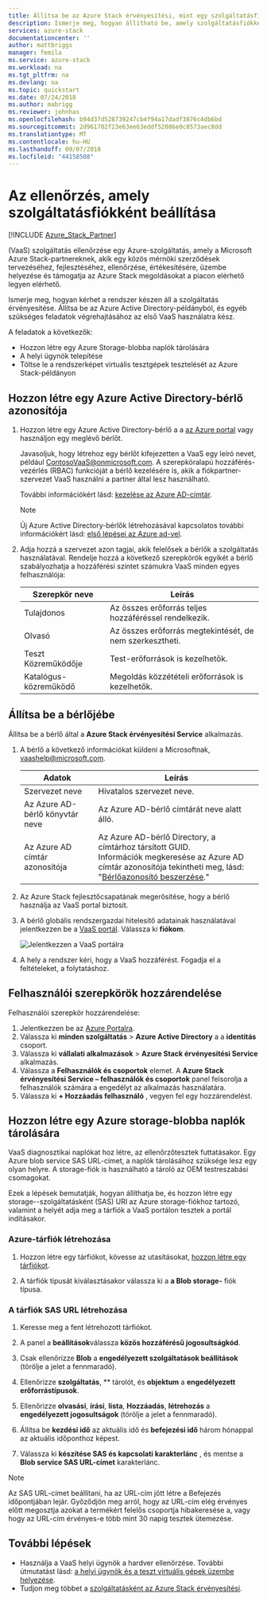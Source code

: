 ```yaml
---
title: Állítsa be az Azure Stack érvényesítési, mint egy szolgáltatásfiókra |} A Microsoft Docs
description: Ismerje meg, hogyan állítható be, amely szolgáltatásfiókként az érvényesítés.
services: azure-stack
documentationcenter: ''
author: mattbriggs
manager: femila
ms.service: azure-stack
ms.workload: na
ms.tgt_pltfrm: na
ms.devlang: na
ms.topic: quickstart
ms.date: 07/24/2018
ms.author: mabrigg
ms.reviewer: johnhas
ms.openlocfilehash: b94d37d528739247cb4f94a17dadf3876c4db6bd
ms.sourcegitcommit: 2d961702f23e63ee63eddf52086e0c8573aec8dd
ms.translationtype: MT
ms.contentlocale: hu-HU
ms.lasthandoff: 09/07/2018
ms.locfileid: "44158508"
---
```

# <a name="set-up-your-validation-as-a-service-account"></a>Az ellenőrzés, amely szolgáltatásfiókként beállítása

[!INCLUDE [Azure_Stack_Partner](./includes/azure-stack-partner-appliesto.md)]

(VaaS) szolgáltatás ellenőrzése egy Azure-szolgáltatás, amely a Microsoft Azure Stack-partnereknek, akik egy közös mérnöki szerződések tervezéséhez, fejlesztéséhez, ellenőrzése, értékesítésére, üzembe helyezése és támogatja az Azure Stack megoldásokat a piacon elérhető legyen elérhető.

Ismerje meg, hogyan kérhet a rendszer készen áll a szolgáltatás érvényesítése. Állítsa be az Azure Active Directory-példányból, és egyéb szükséges feladatok végrehajtásához az első VaaS használatra kész. 

A feladatok a következők:

- Hozzon létre egy Azure Storage-blobba naplók tárolására
- A helyi ügynök telepítése
- Töltse le a rendszerképet virtuális tesztgépek tesztelését az Azure Stack-példányon

## <a name="create-an-azure-active-directory-tenant-id"></a>Hozzon létre egy Azure Active Directory-bérlő azonosítója

1. Hozzon létre egy Azure Active Directory-bérlő a a [az Azure portal](https://portal.azure.com) vagy használjon egy meglévő bérlőt.

    Javasoljuk, hogy létrehoz egy bérlőt kifejezetten a VaaS egy leíró nevet, például ContosoVaaS@onmicrosoft.com. A szerepköralapú hozzáférés-vezérlés (RBAC) funkcióját a bérlő kezelésére is, akik a fiókpartner-szervezet VaaS használni a partner által lesz használható.  
    
    További információkért lásd: [kezelése az Azure AD-címtár](https://docs.microsoft.com/azure/active-directory/active-directory-administer).

    > [!Note]  
    > Új Azure Active Directory-bérlők létrehozásával kapcsolatos további információkért lásd: [első lépései az Azure ad-vel](https://docs.microsoft.com/azure/active-directory/get-started-azure-ad).

2. Adja hozzá a szervezet azon tagjai, akik felelősek a bérlők a szolgáltatás használatával. Rendelje hozzá a következő szerepkörök egyikét a bérlő szabályozhatja a hozzáférési szintet számukra VaaS minden egyes felhasználója:

    | Szerepkör neve | Leírás |
    |---------------------|------------------------------------------|
    | Tulajdonos | Az összes erőforrás teljes hozzáféréssel rendelkezik. |
    | Olvasó | Az összes erőforrás megtekintését, de nem szerkesztheti. |
    | Teszt Közreműködője | Test-erőforrások is kezelhetők. |
    | Katalógus-közreműködő | Megoldás közzétételi erőforrások is kezelhetők. |

## <a name="set-up-your-tenant"></a>Állítsa be a bérlőjébe

Állítsa be a bérlő által a **Azure Stack érvényesítési Service** alkalmazás. 

1. A bérlő a következő információkat küldeni a Microsoftnak, vaashelp@microsoft.com.

    | Adatok | Leírás |
    |--------------------------------|---------------------------------------------------------------------------------------------|
    | Szervezet neve | Hivatalos szervezet neve. |
    | Az Azure AD-bérlő könyvtár neve | Az Azure AD-bérlő címtárát neve alatt álló. |
    | Az Azure AD címtár azonosítója | Az Azure AD-bérlő Directory, a címtárhoz társított GUID.<br> Információk megkeresése az Azure AD címtár azonosítója tekintheti meg, lásd: "[Bérlőazonosító beszerzése](https://docs.microsoft.com/azure/azure-resource-manager/resource-group-create-service-principal-portal#get-tenant-id)." |

    

2. Az Azure Stack fejlesztőcsapatának megerősítése, hogy a bérlő használja az VaaS portal biztosít.

3. A bérlő globális rendszergazdai hitelesítő adatainak használatával jelentkezzen be a [VaaS portál](https://azurestackvalidation.com/
). Válassza ki **fiókom**.

    ![Jelentkezzen a VaaS portálra](media/vaas_portalsignin.png)

3. A hely a rendszer kéri, hogy a VaaS hozzáférést. Fogadja el a feltételeket, a folytatáshoz.

## <a name="assign-user-roles"></a>Felhasználói szerepkörök hozzárendelése

Felhasználói szerepkör hozzárendelése:

1. Jelentkezzen be az [Azure Portalra](https://portal.azure.com).
2. Válassza ki **minden szolgáltatás** > **Azure Active Directory** a a **identitás** csoport.
3. Válassza ki **vállalati alkalmazások** > **Azure Stack érvényesítési Service** alkalmazás.
4. Válassza a **Felhasználók és csoportok** elemet. A **Azure Stack érvényesítési Service – felhasználók és csoportok** panel felsorolja a felhasználók számára a engedélyt az alkalmazás használatára.
5. Válassza ki **+ Hozzáadás felhasználó** , vegyen fel egy hozzárendelést.

## <a name="create-an-azure-storage-blob-to-store-logs"></a>Hozzon létre egy Azure storage-blobba naplók tárolására

VaaS diagnosztikai naplókat hoz létre, az ellenőrzőtesztek futtatásakor. Egy Azure blob service SAS URL-címet, a naplók tárolásához szüksége lesz egy olyan helyre. A storage-fiók is használható a tároló az OEM testreszabási csomagokat.

Ezek a lépések bemutatják, hogyan állíthatja be, és hozzon létre egy storage--szolgáltatásként (SAS) URI az Azure storage-fiókhoz tartozó, valamint a helyét adja meg a tárfiók a VaaS portálon tesztek a portál indításakor.

### <a name="create-an-azure-storage-account"></a>Azure-tárfiók létrehozása

1. Hozzon létre egy tárfiókot, kövesse az utasításokat, [hozzon létre egy tárfiókot](../../storage/common/storage-quickstart-create-account.md).

2. A tárfiók típusát kiválasztásakor válassza ki a **a Blob storage-** fiók típusa.

### <a name="generate-a-sas-url-for-the-storage-account"></a>A tárfiók SAS URL létrehozása

1. Keresse meg a fent létrehozott tárfiókot.

2. A panel a **beállítások**válassza **közös hozzáférésű jogosultságkód**.

3. Csak ellenőrizze **Blob** a **engedélyezett szolgáltatások beállítások** (törölje a jelet a fennmaradó).

4. Ellenőrizze **szolgáltatás**, ** tárolót, és **objektum** a **engedélyezett erőforrástípusok**.

5. Ellenőrizze **olvasási**, **írási**, **lista**, **Hozzáadás**, **létrehozás** a **engedélyezett jogosultságok**  (törölje a jelet a fennmaradó).

6. Állítsa be **kezdési idő** az aktuális idő és **befejezési idő** három hónappal az aktuális időponthoz képest.

7. Válassza ki **készítése SAS és kapcsolati karakterlánc** , és mentse a **Blob service SAS URL-címet** karakterlánc.

> [!Note]  
> Az SAS URL-címet beállítani, ha az URL-cím jött létre a Befejezés időpontjában lejár. Győződjön meg arról, hogy az URL-cím elég érvényes előtt megosztja azokat a termékért felelős csoportja hibakeresése a, vagy hogy az URL-cím érvényes-e több mint 30 napig tesztek ütemezése.

## <a name="next-steps"></a>További lépések

- Használja a VaaS helyi ügynök a hardver ellenőrzése. További útmutatást lásd: [a helyi ügynök és a teszt virtuális gépek üzembe helyezése](azure-stack-vaas-test-vm.md).
- Tudjon meg többet a [szolgáltatásként az Azure Stack érvényesítési](https://docs.microsoft.com/azure/azure-stack/partner).